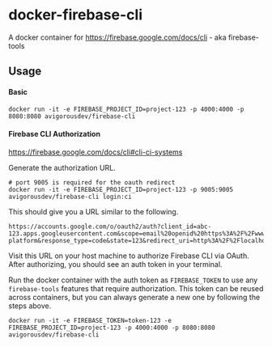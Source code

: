 # docker-firebase-cli

A docker container for https://firebase.google.com/docs/cli - aka firebase-tools

## Usage

#### Basic

```shell
docker run -it -e FIREBASE_PROJECT_ID=project-123 -p 4000:4000 -p 8080:8080 avigorousdev/firebase-cli
```

#### Firebase CLI Authorization

https://firebase.google.com/docs/cli#cli-ci-systems

Generate the authorization URL.

```shell
# port 9005 is required for the oauth redirect
docker run -it -e FIREBASE_PROJECT_ID=project-123 -p 9005:9005 avigorousdev/firebase-cli login:ci
```

This should give you a URL similar to the following.

```
https://accounts.google.com/o/oauth2/auth?client_id=abc-123.apps.googleusercontent.com&scope=email%20openid%20https%3A%2F%2Fwww.googleapis.com%2Fauth%2Fcloudplatformprojects.readonly%20https%3A%2F%2Fwww.googleapis.com%2Fauth%2Ffirebase%20https%3A%2F%2Fwww.googleapis.com%2Fauth%2Fcloud-platform&response_type=code&state=123&redirect_uri=http%3A%2F%2Flocalhost%3A9005
```

Visit this URL on your host machine to authorize Firebase CLI via OAuth. After authorizing, you should see an auth token in your terminal.

Run the docker container with the auth token as `FIREBASE_TOKEN` to use any `firebase-tools` features that require authorization. This token can be reused across containers, but you can always generate a new one by following the steps above.

```shell
docker run -it -e FIREBASE_TOKEN=token-123 -e FIREBASE_PROJECT_ID=project-123 -p 4000:4000 -p 8080:8080 avigorousdev/firebase-cli
```
